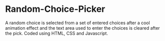 # Random-Choice-Picker
A random choice is selected from a set of entered choices after a cool animation effect and the text area used to enter the choices is cleared after the pick. Coded using HTML, CSS and Javascript. 

